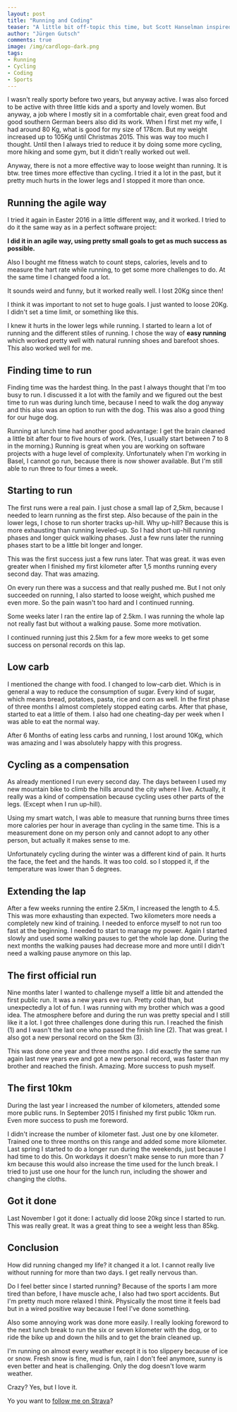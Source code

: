 ```yaml
---
layout: post
title: "Running and Coding"
teaser: "A little bit off-topic this time, but Scott Hanselman inspired me to write about everything, with his talk on Sunday before the MVP Global Summit 2018 starts. This post is about running and how it changes my live a little bit in a positive way."
author: "Jürgen Gutsch"
comments: true
image: /img/cardlogo-dark.png
tags: 
- Running
- Cycling
- Coding
- Sports
---
```


I wasn't really sporty before two years, but anyway active. I was also forced to be active with three little kids and a sporty and lovely women. But anyway, a job where I mostly sit in a comfortable chair, even great food and good southern German beers also did its work. When I first met my wife, I had around 80 Kg, what is good for my size of 178cm. But my weight increased up to 105Kg until Christmas 2015. This was way too much I thought. Until then I always tried to reduce it by doing some more cycling, more hiking and some gym, but it didn't really worked out well. 

Anyway, there is not a more effective way to loose weight than running. It is btw. tree times more effective than cycling. I tried it a lot in the past, but it pretty much hurts in the lower legs and I stopped it more than once. 

## Running the agile way

I tried it again in Easter 2016 in a little different way, and it worked. I tried to do it the same way as in a perfect software project:

**I did it in an agile way, using pretty small goals to get as much success as possible.**

Also I bought me fitness watch to count steps, calories, levels and to measure the hart rate while running, to get some more challenges to do. At the same time I changed food a lot. 

It sounds weird and funny, but it worked really well. I lost 20Kg since then!

I think it was important to not set to huge goals. I just wanted to loose 20Kg. I didn't set a time limit, or something like this. 

I knew it hurts in the lower legs while running. I started to learn a lot of running and the different stiles of running. I chose the way of **easy running** which worked pretty well with natural running shoes and barefoot shoes. This also worked well for me. 

## Finding time to run

Finding time was the hardest thing. In the past I always thought that I'm too busy to run. I discussed it a lot with the family and we figured out the best time to run was during lunch time, because I need to walk the dog anyway and this also was an option to run with the dog. This was also a good thing for our huge dog.

Running at lunch time had another good advantage: I get the brain cleaned a little bit after four to five hours of work. (Yes, I usually start between 7 to 8 in the morning.) Running is great when you are working on software projects with a huge level of complexity. Unfortunately when I'm working in Basel, I cannot go run, because there is now shower available. But I'm still able to run three to four times a week.

## Starting to run

The first runs were a real pain. I just chose a small lap of 2,5km, because I needed to learn running as the first step. Also because of the pain in the lower legs, I chose to run shorter tracks up-hill. Why up-hill? Because this is more exhausting than running leveled-up. So I had short up-hill running phases and longer quick walking phases. Just a few runs later the running phases start to be a little bit longer and longer.

This was the first success just a few runs later. That was great. it was even greater when I finished my first kilometer after 1,5 months running every second day. That was amazing. 

On every run there was a success and that really pushed me. But I not only succeeded on running, I also started to loose weight, which pushed me even more. So the pain wasn't too hard and I continued running.

Some weeks later I ran the entire lap of 2.5km. I was running the whole lap not really fast but without a walking pause. Some more motivation.

I continued running just this 2.5km for a few more weeks to get some success on personal records on this lap.

## Low carb

I mentioned the change with food. I changed to low-carb diet. Which is in general a way to reduce the consumption of sugar. Every kind of sugar, which means bread, potatoes, pasta, rice and corn as well. In the first phase of three months I almost completely stopped eating carbs. After that phase, started to eat a little of them. I also had one cheating-day per week when I was able to eat the normal way.

After 6 Months of eating less carbs and running, I lost around 10Kg, which was amazing and I was absolutely happy with this progress. 

## Cycling as a compensation

As already mentioned I run every second day. The days between I used my new mountain bike to climb the hills around the city where I live. Actually, it really was a kind of compensation because cycling uses other parts of the legs. (Except when I run up-hill). 

Using my smart watch, I was able to measure that running burns three times more calories per hour in average than cycling in the same time. This is a measurement done on my person only and cannot adopt to any other person, but actually it makes sense to me.

Unfortunately cycling during the winter was a different kind of pain. It hurts the face, the feet and the hands. It was too cold. so I stopped it, if the temperature was lower than 5 degrees.

## Extending the lap

After a few weeks running the entire 2.5Km, I increased the length to 4.5. This was more exhausting than expected. Two kilometers more needs a completely new kind of training. I needed to enforce myself to not run too fast at the beginning. I needed to start to manage my power. Again I started slowly and used some walking pauses to get the whole lap done. During the next months the walking pauses had decrease more and more until I didn't need a walking pause anymore on this lap.

## The first official run

Nine months later I wanted to challenge myself a little bit and attended the first public run. It was a new years eve run. Pretty cold than, but unexpectedly a lot of fun. I was running with my brother which was a good idea. The atmosphere before and during the run was pretty special and I still like it a lot. I got three challenges done during this run. I reached the finish (1) and I wasn't the last one who passed the finish line (2). That was great. I also got a new personal record on the 5km (3).

This was done one year and three months ago. I did exactly the same run again last new years eve and got a new personal record, was faster than my brother and reached the finish. Amazing. More success to push myself.

## The first 10km

During the last year I increased the number of kilometers, attended some more public runs. In September 2015 I finished my first public 10km run. Even more success to push me foreword.

I didn't increase the number of kilometer fast. Just one by one kilometer. Trained one to three months on this range and added some more kilometer. Last spring I started to do a longer run during the weekends, just because I had time to do this. On workdays it doesn't make sense to run more than 7 km because this would also increase the time used for the lunch break. I tried to just use one hour for the lunch run, including the shower and changing the cloths.

## Got it done

Last November I got it done: I actually did loose 20kg since I started to run. This was really great. It was a great thing to see a weight less than 85kg.

## Conclusion

How did running changed my life? it changed it a lot. I cannot really live without running for more than two days. I get really nervous than. 

Do I feel better since I started running? Because of the sports I am more tired than before, I have muscle ache, I also had two sport accidents. But I'm pretty much more relaxed I think. Physically the most time it feels bad but in a wired positive way because I feel I've done something. 

Also some annoying work was done more easily. I really looking foreword to the next lunch break to run the six or seven kilometer with the dog, or to ride the bike up and down the hills and to get the brain cleaned up. 

I'm running on almost every weather except it is too slippery because of ice or snow. Fresh snow is fine, mud is fun, rain I don't feel anymore, sunny is even better and heat is challenging. Only the dog doesn't love warm weather. 

Crazy? Yes, but I love it.

Yo you want to [follow me on Strava](https://strava.com/athletes/juergengutsch)?

